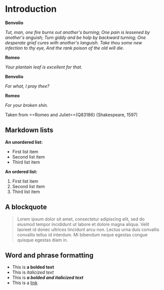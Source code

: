 <param ve-config 
       title="Plantago lanceolata (Ribwort Plantain)"
       author="Helena (Plant Planet Plate Limburg)"
       banner="https://upload.wikimedia.org/wikipedia/commons/a/ab/Plantago_lanceolata_109003604.jpg" 
       layout="vertical">


# Introduction

**Benvolio**

_Tut, man, one fire burns out another's burning;
One pain is lessened by another's anguish;
Turn giddy and be holp by backward turning;
One desperate grief cures with another's languish.
Take thou some new infection to thy eye,
And the rank poison of the old will die._                        

**Romeo**

_Your plantain leaf is excellent for that._

**Benvolio**

_For what, I pray thee?_

**Romeo**

_For your broken shin._

Taken from ==Romeo and Juliet=={Q83186} (Shakespeare, 1597)


## Markdown lists

**An unordered list:**
- First list item
- Second list item
- Third list item

**An ordered list:**
1. First list item
1. Second list item
1. Third list item

## A blockquote

> Lorem ipsum dolor sit amet, consectetur adipiscing elit, sed do eiusmod tempor incididunt ut labore et dolore magna aliqua. Velit laoreet id donec ultrices tincidunt arcu non. Lectus urna duis convallis convallis tellus id interdum. Mi bibendum neque egestas congue quisque egestas diam in. 

## Word and phrase formatting

- This is **a bolded text**
- This is _italicized text_
- This is ***a bolded and italicized text***
- This is a [link](https://some-url.net)